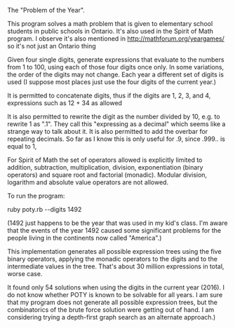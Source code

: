The "Problem of the Year".

This program solves a math problem that is given to elementary school students in public schools in Ontario.  It's also used in the Spirit of Math program.  I observe it's also mentioned in http://mathforum.org/yeargames/ so it's not just an Ontario thing

Given four single digits, generate expressions that evaluate to the numbers from 1 to 100, using each of those four digits once only.  In some variations, the order of the digits may not change.  Each year a different set of digits is used (I suppose most places just use the four digits of the current year.)

It is permitted to concatenate digits, thus if the digits are 1, 2, 3, and 4, expressions such as 12 + 34 as allowed

It is also permitted to rewrite the digit as the number divided by 10, e.g. to rewrite 1 as ".1".  They call this "expressing as a decimal" which seems like a strange way to talk about it.  It is also permitted to add the overbar for repeating decimals.  So far as I know this is only useful for .9, since .999.. is equal to 1,

For Spirit of Math the set of operators allowed is explicitly limited to addition, subtraction, multiplication, division, exponentiation (binary operators) and square root and factorial (monadic).  Modular division, logarithm and absolute value operators are not allowed.

To run the program:

ruby poty.rb --digits 1492

(1492 just happens to be the year that was used in my kid's class.  I'm aware that the events of the year 1492 caused some significant problems for the people living in the continents now called "America".)

This implementation generates all possible expression trees using the five binary operators, applying the monadic operators to the digits and to the intermediate values in the tree.  That's about 30 million expressions in total, worse case.

It found only 54 solutions when using the digits in the current year (2016).  I do not know whether POTY is known to be solvable for all years.  I am sure that my program does not generate all possible expression trees, but the combinatorics of the brute force solution were getting out of hand.  I am considering trying a depth-first graph search as an alternate approach.)

